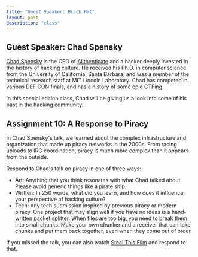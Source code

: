 ```yaml
---
title: "Guest Speaker: Black Hat"
layout: post
description: "class"
---
```


## Guest Speaker: Chad Spensky
[Chad Spensky](https://www.cspensky.info) is the CEO of [Allthenticate](https://www.allthenticate.net/) and a hacker deeply invested in the history of hacking culture. 
He received his Ph.D. in computer science from the University of California, Santa Barbara, and was a member of the technical research staff at MIT Lincoln Laboratory.
Chad has competed in various DEF CON finals, and has a history of some epic CTFing.

In this special edition class, Chad will be giving us a look into some of his past in the hacking community.

## Assignment 10: A Response to Piracy
In Chad Spensky's talk, we learned about the complex infrastructure and organization that made up piracy networks in the 2000s. From racing uploads to IRC coordination, piracy is much more complex than it appears from the outside.
 
Respond to Chad's talk on piracy in one of three ways:
- Art: Anything that you think resonates with what Chad talked about. Please avoid generic things like a pirate ship.
- Written: In 250 words, what did you learn, and how does it influence your perspective of hacking culture?
- Tech: Any tech submission inspired by previous piracy or modern piracy. One project that may align well if you have no ideas is a hand-written packet splitter. When files are too big, you need to break them into small chunks. Make your own chunker and a receiver that can take chunks and put them back together, even when they come out of order.

If you missed the talk, you can also watch [Steal This Film](https://en.wikipedia.org/wiki/Steal_This_Film) and respond to that. 